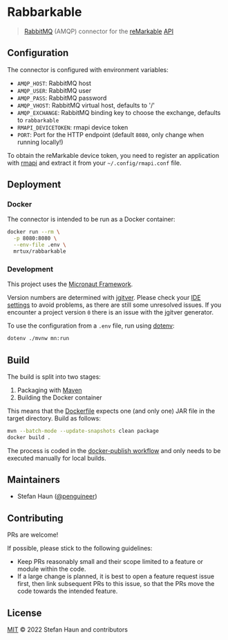 # Rabbarkable

> [RabbitMQ](https://www.rabbitmq.com/) (AMQP) connector for the [reMarkable](https://remarkable.com/) [API](https://akeil.de/posts/remarkable-cloud-api/)

## Configuration

The connector is configured with environment variables:

* `AMQP_HOST`: RabbitMQ host
* `AMQP_USER`: RabbitMQ user
* `AMQP_PASS`: RabbitMQ password
* `AMQP_VHOST`: RabbitMQ virtual host, defaults to '/'
* `AMQP_EXCHANGE`: RabbitMQ binding key to choose the exchange, defaults to `rabbarkable`
* `RMAPI_DEVICETOKEN`: rmapi device token
* `PORT`: Port for the HTTP endpoint (default `8080`, only change when running locally!)

To obtain the reMarkable device token, you need to register an application with [rmapi](https://github.com/juruen/rmapi) and extract it from your `~/.config/rmapi.conf` file.

## Deployment

### Docker

The connector is intended to be run as a Docker container:
```bash
docker run --rm \
  -p 8080:8080 \
  --env-file .env \
  mrtux/rabbarkable
```


### Development

This project uses the [Micronaut Framework](https://micronaut.io/).

Version numbers are determined with [jgitver](https://jgitver.github.io/).
Please check your [IDE settings](https://jgitver.github.io/#_ides_usage) to avoid problems, as there are still some unresolved issues.
If you encounter a project version `0` there is an issue with the jgitver generator.

To use the configuration from a `.env` file, run using [dotenv](https://github.com/therootcompany/dotenv):
```bash
dotenv ./mvnw mn:run
```

## Build

The build is split into two stages:
1. Packaging with [Maven](https://maven.apache.org/)
2. Building the Docker container

This means that the [Dockerfile](Dockerfile) expects one (and only one) JAR file in the target directory.
Build as follows:

```bash
mvn --batch-mode --update-snapshots clean package
docker build .
```

The process is coded in the [docker-publish workflow](.github/workflows/docker-publish.yml) and only needs to be
executed manually for local builds.


## Maintainers

* Stefan Haun ([@penguineer](https://github.com/penguineer))


## Contributing

PRs are welcome!

If possible, please stick to the following guidelines:

* Keep PRs reasonably small and their scope limited to a feature or module within the code.
* If a large change is planned, it is best to open a feature request issue first, then link subsequent PRs to this issue, so that the PRs move the code towards the intended feature.


## License

[MIT](LICENSE.txt) © 2022 Stefan Haun and contributors
